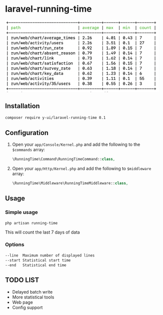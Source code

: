 # laravel-running-time

![Image](https://github.com/y-ui/y-ui.github.io/blob/master/table.png)

## Installation

    composer require y-ui/laravel-running-time 0.1
    
## Configuration

1. Open your `app/Console/Kernel.php` and add the following to the `$commands` array:

    ```php
    \RunningTime\Command\RunningTimeCommand::class,
    ```
    
2. Open your `app/Http/Kernel.php` and add the following to `$middleware` array:

    ```php
    \RunningTime\Middleware\RunningTimeMiddleware::class,
    ```

## Usage
### Simple usage
```shell
php artisan running-time
```

This will count the last 7 days of data

### Options

    --line  Maximum number of displayed lines
    --start Statistical start time
    --end   Statistical end time
    
    
## TODO LIST
 
- Delayed batch write
- More statistical tools
- Web page
- Config support
